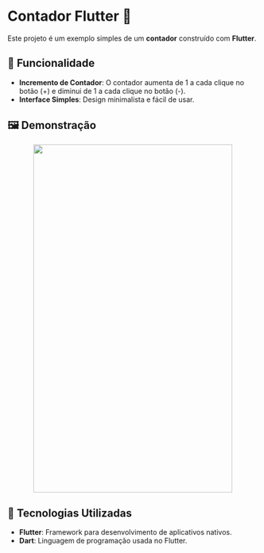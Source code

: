 # Contador Flutter 🧮

Este projeto é um exemplo simples de um **contador** construído com **Flutter**. 

## 🚀 Funcionalidade

- **Incremento de Contador**: O contador aumenta de 1 a cada clique no botão (+) e diminui de 1 a cada clique no botão (-).
- **Interface Simples**: Design minimalista e fácil de usar.

## 🖼️ Demonstração
<p align="center">
  <img src="https://github.com/user-attachments/assets/bdb9f23c-6755-4d02-a317-2ed1b3ac2063" width="400" height="700" />
</p>

## 📱 Tecnologias Utilizadas

- **Flutter**: Framework para desenvolvimento de aplicativos nativos.
- **Dart**: Linguagem de programação usada no Flutter.



